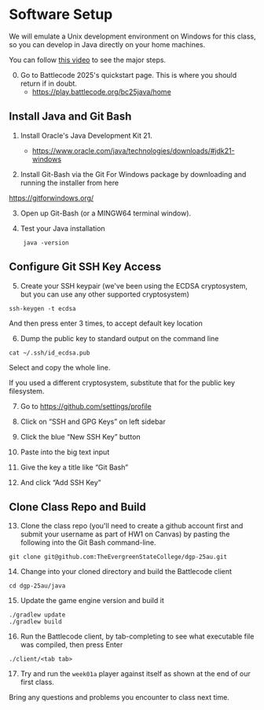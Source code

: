 # Software Setup

We will emulate a Unix development environment on Windows for this class, so you can develop in Java
directly on your home machines.

You can follow [this video](https://www.youtube.com/watch?v=tcDLevC7wmU) to see the major steps.

0. Go to Battlecode 2025's quickstart page. This is where you should return if in doubt.
   - https://play.battlecode.org/bc25java/home

## Install Java and Git Bash

1. Install Oracle's Java Development Kit 21.
   - https://www.oracle.com/java/technologies/downloads/#jdk21-windows 
   
2. Install Git-Bash via the Git For Windows package by downloading and running the installer from here

  https://gitforwindows.org/

3. Open up Git-Bash (or a MINGW64 terminal window).


4. Test your Java installation
```
	java -version
```

## Configure Git SSH Key Access

5. Create your SSH keypair (we've been using the ECDSA cryptosystem, but you can use any other supported cryptosystem)

```
ssh-keygen -t ecdsa
```

And then press enter 3 times, to accept default key location

6. Dump the public key to standard output on the command line
```
cat ~/.ssh/id_ecdsa.pub
```
Select and copy the whole line.

If you used a different cryptosystem, substitute that for the public key filesystem.

7. Go to https://github.com/settings/profile

8. Click on “SSH and GPG Keys” on left sidebar

9. Click the blue “New SSH Key” button

10. Paste into the big text input
11. Give the key a title like “Git Bash”
12. And click “Add SSH Key”

## Clone Class Repo and Build

13. Clone the class repo (you'll need to create a github account first and submit your username as part of HW1 on Canvas)
by pasting the following into the Git Bash command-line.
```
git clone git@github.com:TheEvergreenStateCollege/dgp-25au.git
```

14. Change into your cloned directory and build the Battlecode client
```
cd dgp-25au/java
```

15. Update the game engine version and build it
```
./gradlew update
./gradlew build
```

16. Run the Battlecode client, by tab-completing to see what executable file was compiled, then press Enter
```
./client/<tab tab>
```

17. Try and run the `week01a` player against itself as shown at the end of our first class.

Bring any questions and problems you encounter to class next time.
